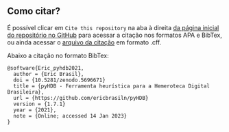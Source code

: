 ## Como citar?

É possível clicar em `Cite this repository` na aba à direita [da página inicial do repositório no GitHub](https://github.com/ericbrasiln/pyHDB/) para acessar a citação nos formatos APA e BibTex, ou ainda acessar o [arquivo da citação](https://github.com/ericbrasiln/pyHDB/blob/main/CITATION.cff) em formato .cff.

Abaixo a citação no formato BibTex:

```
@software{Eric_pyhdb2021,
  author = {Eric Brasil},
  doi = {10.5281/zenodo.5696671}
  title = {pyHDB - Ferramenta heurística para a Hemeroteca Digital Brasileira},
  url = {https://github.com/ericbrasiln/pyHDB}
  version = {1.7.1}
  year = {2021},
  note = {Online; accessed 14 Jan 2023}
}
```
